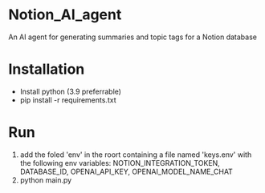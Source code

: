 # Notion_AI_agent
 An AI agent for generating summaries and topic tags for a Notion database

# Installation
- Install python (3.9 preferrable)
- pip install -r requirements.txt

# Run
1. add the foled 'env' in the roort containing a file named 'keys.env' with the following env variables: NOTION_INTEGRATION_TOKEN, DATABASE_ID, OPENAI_API_KEY, OPENAI_MODEL_NAME_CHAT
2. python main.py
